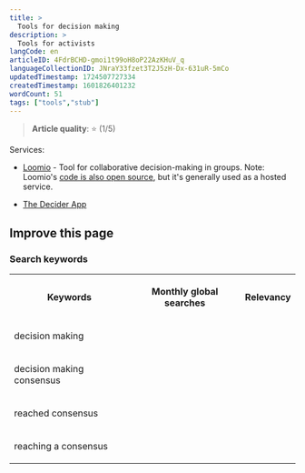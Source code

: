 ```yaml
---
title: >
  Tools for decision making
description: >
  Tools for activists
langCode: en
articleID: 4FdrBCHD-gmoi1t99oH8oP22AzKHuV_q
languageCollectionID: JNraY33fzet3T2J5zH-Dx-631uR-5mCo
updatedTimestamp: 1724507727334
createdTimestamp: 1601826401232
wordCount: 51
tags: ["tools","stub"]
---
```


> **Article quality**: ⭐️ (1/5)

Services:

-   [Loomio](https://www.loomio.org/) - Tool for collaborative decision-making in groups. Note: Loomio's [code is also open source](https://github.com/loomio/loomio), but it's generally used as a hosted service.
    
-   [The Decider App](https://thedecider.app/)
    

## Improve this page

### Search keywords

<table><tbody><tr><th><p>Keywords</p></th><th><p>Monthly global searches</p></th><th><p>Relevancy</p></th></tr><tr><td><p>decision making</p></td><td><p></p></td><td><p></p></td></tr><tr><td><p>decision making consensus</p></td><td><p></p></td><td><p></p></td></tr><tr><td><p>reached consensus</p></td><td><p></p></td><td><p></p></td></tr><tr><td><p>reaching a consensus</p></td><td><p></p></td><td><p></p></td></tr></tbody></table>